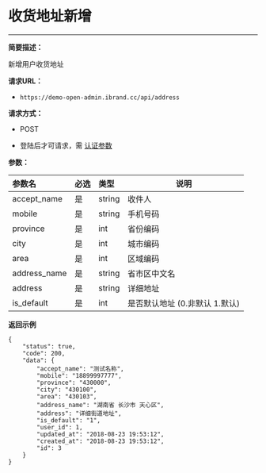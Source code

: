  # 收货地址新增
 
 ****
     
**简要描述：** 

新增用户收货地址 

**请求URL：** 
- `https://demo-open-admin.ibrand.cc/api/address `
  
**请求方式：**
- POST 


- 登陆后才可请求，需 [认证参数](https://www.ibrand.cc/docs/api/v1/authentication "认证参数")


**参数：** 

|参数名|必选|类型|说明|
|:----    |:---|:----- |-----   |
|accept_name |是  |string |收件人   |
|mobile |是  |string | 手机号码    |
|province     |是  |int | 省份编码    |
|city     |是  |int | 城市编码    |
|area     |是  |int | 区域编码    |
|address_name     |是  |string | 省市区中文名    |
|address     |是  |string | 详细地址    |
|is_default     |是  |int | 是否默认地址 (0.非默认 1.默认)    |


 **返回示例**

``` 
{
    "status": true,
    "code": 200,
    "data": {
        "accept_name": "测试名称",
        "mobile": "18899997777",
        "province": "430000",
        "city": "430100",
        "area": "430103",
        "address_name": "湖南省 长沙市 天心区",
        "address": "详细街道地址",
        "is_default": "1",
        "user_id": 1,
        "updated_at": "2018-08-23 19:53:12",
        "created_at": "2018-08-23 19:53:12",
        "id": 3
    }
}
```



